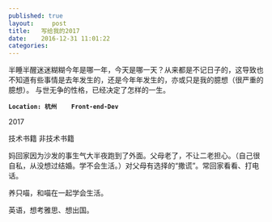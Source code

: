 ```yaml
---
published: true
layout:     post
title:   写给我的2017
date:    2016-12-31 11:01:22
categories:
---
```

半睡半醒迷迷糊糊今年是哪一年，今天是哪一天？从来都是不记日子的，这导致也不知道有些事情是去年发生的，还是今年年发生的，亦或只是我的臆想（很严重的臆想）。
与世无争的性格，已经决定了怎样的一生。

**`Location: 杭州    Front-end-Dev`**

2017
  
  技术书籍   非技术书籍 
  
妈回家因为沙发的事生气大半夜跑到了外面。父母老了，不让二老担心。（自己很自私，从没想过结婚。学不会生活。）对父母有选择的“撒谎”。常回家看看、打电话。

养只喵，和喵在一起学会生活。

英语，想考雅思、想出国。
